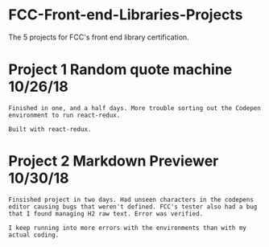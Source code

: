 # FCC-Front-end-Libraries-Projects
The 5 projects for FCC's front end library certification.


# Project 1 Random quote machine 10/26/18 

    Finished in one, and a half days. More trouble sorting out the Codepen environment to run react-redux.

    Built with react-redux.

# Project 2 Markdown Previewer 10/30/18

    Finsished project in two days. Had unseen characters in the codepens editor causing bugs that weren't defined. FCC's tester also had a bug that I found managing H2 raw text. Error was verified. 

    I keep running into more errors with the environments than with my actual coding.
